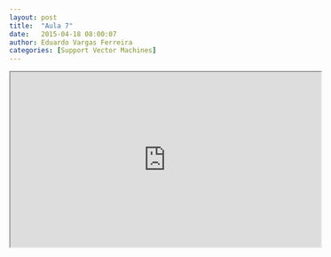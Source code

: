 ```yaml
---
layout: post
title:  "Aula 7"
date:   2015-04-18 08:00:07
author: Eduardo Vargas Ferreira
categories: [Support Vector Machines]
---
```

<center>
<iframe width="560" height="315" src="https://www.youtube.com/embed/zAlX1V3lK5s?autoplay=0"> </iframe>
</center>
